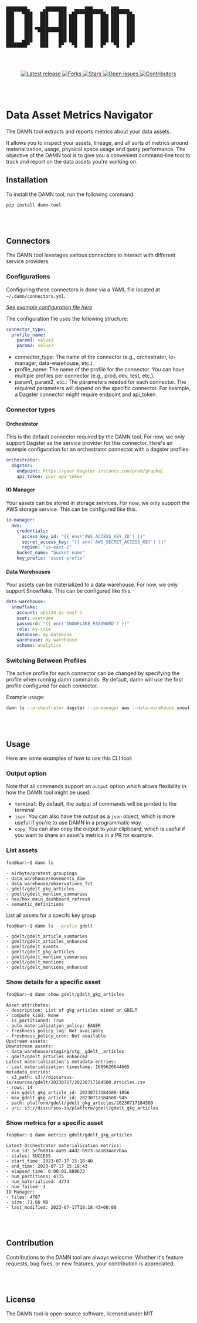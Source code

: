     ████████▄     ▄████████   ▄▄▄▄███▄▄▄▄   ███▄▄▄▄   
    ███   ▀███   ███    ███ ▄██▀▀▀███▀▀▀██▄ ███▀▀▀██▄ 
    ███    ███   ███    ███ ███   ███   ███ ███   ███ 
    ███    ███   ███    ███ ███   ███   ███ ███   ███ 
    ███    ███ ▀███████████ ███   ███   ███ ███   ███ 
    ███    ███   ███    ███ ███   ███   ███ ███   ███ 
    ███   ▄███   ███    ███ ███   ███   ███ ███   ███ 
    ████████▀    ███    █▀   ▀█   ███   █▀   ▀█   █▀                                                 


<br/><br/>
<p align="center">
    <a href="https://github.com/discursus-data/damn/releases">
        <img src="https://img.shields.io/github/release/discursus-data/damn" alt="Latest release" />
    </a>
    <a href="https://github.com/discursus-data/damn/network/members">
        <img src="https://img.shields.io/github/forks/discursus-data/damn" alt="Forks" />
    </a>
    <a href="https://github.com/discursus-data/damn/stargazers">
        <img src="https://img.shields.io/github/stars/discursus-data/damn" alt="Stars" />
    </a>
    <a href="https://github.com/discursus-data/damn/issues">
        <img src="https://img.shields.io/github/issues/discursus-data/damn" alt="Open issues" />
    </a>
    <a href="https://github.com/discursus-data/damn/contributors/">
        <img src="https://img.shields.io/github/contributors/discursus-data/damn" alt="Contributors" />
    </a>
</p>
<br/><br/>

# Data Asset Metrics Navigator
The DAMN tool extracts and reports metrics about your data assets.

It allows you to inspect your assets, lineage, and all sorts of metrics around materialization, usage, physical space usage and query performance. The objective of the DAMN tool is to give you a convenient command-line tool to track and report on the data assets you're working on.

## Installation
To install the DAMN tool, run the following command:

```bash
pip install damn-tool
```

<br/><br/>


## Connectors
The DAMN tool leverages various connectors to interact with different service providers.


### Configurations
Configuring these connectors is done via a YAML file located at `~/.damn/connectors.yml`.

[*See example configuration file here*](connectors.yml.REPLACE)

The configuration file uses the following structure:

```yaml
connector_type:
  profile_name:
    param1: value1
    param2: value2
```

- connector_type: The name of the connector (e.g., orchestrator, io-manager, data-warehouse, etc.).
- profile_name: The name of the profile for the connector. You can have multiple profiles per connector (e.g., prod, dev, test, etc.).
- param1, param2, etc.: The parameters needed for each connector. The required parameters will depend on the specific connector. For example, a Dagster connector might require endpoint and api_token.


### Connector types
#### Orchestrator
This is the default connector required by the DAMN tool. For now, we only support Dagster as the service provider for this connector. Here's an example configuration for an orchestrator connector with a dagster profiles:

```yaml
orchestrator:
  dagster:
    endpoint: https://your-dagster-instance.com/prod/graphql
    api_token: your-api-token
```

#### IO Manager
Your assets can be stored in storage services. For now, we only support the AWS storage service. This can be configured like this.

```yaml
io-manager:
  aws:
    credentials:
      access_key_id: "{{ env('AWS_ACCESS_KEY_ID') }}"
      secret_access_key: "{{ env('AWS_SECRET_ACCESS_KEY') }}"
      region: "us-east-1"
    bucket_name: "bucket-name"
    key_prefix: "asset-prefix"
```

#### Data Warehouses
Your assets can be materialized to a data warehouse. For now, we only support Snowflake. This can be configured like this.

```yaml
data-warehouse:
  snowflake:
    account: ab1234.us-east-1
    user: username
    password: "{{ env('SNOWFLAKE_PASSWORD') }}"
    role: my-role
    database: my-database
    warehouse: my-warehouse
    schema: analytics
```

### Switching Between Profiles
The active profile for each connector can be changed by specifying the profile when running damn commands. By default, damn will use the first profile configured for each connector.

Example usage:

```bash
damn ls --orchestrator dagster --io-manager aws --data-warehouse snowflake
```

<br/><br/>


## Usage
Here are some examples of how to use this CLI tool:

### Output option
Note that all commands support an `output` option which allows flexibility in how the DAMN tool might be used:
- `terminal`: By default, the output of commands will be printed to the terminal
- `json`: You can also have the output as a `json` object, which is more useful if you're to use DAMN in a programmatic way.
- `copy`: You can also copy the output to your clipboard, which is useful if you want to share an asset's metrics in a PR for example.

### List assets
```bash
foo@bar:~$ damn ls
```

```
- airbyte/protest_groupings
- data_warehouse/movements_dim
- data_warehouse/observations_fct
- gdelt/gdelt_gkg_articles
- gdelt/gdelt_mention_summaries
- hex/hex_main_dashboard_refresh
- semantic_definitions
```

List all assets for a specifc key group
```bash
foo@bar:~$ damn ls --prefix gdelt
```

```
- gdelt/gdelt_article_summaries
- gdelt/gdelt_articles_enhanced
- gdelt/gdelt_events
- gdelt/gdelt_gkg_articles
- gdelt/gdelt_mention_summaries
- gdelt/gdelt_mentions
- gdelt/gdelt_mentions_enhanced
```

### Show details for a specific asset
```bash
foo@bar:~$ damn show gdelt/gdelt_gkg_articles
```

```
Asset attributes:
- description: List of gkg articles mined on GDELT
- compute_kind: None
- is_partitioned: True
- auto_materialization_policy: EAGER
- freshness_policy_lag: Not available
- freshness_policy_cron: Not available
Upstream assets:
Downstream assets:
- data_warehouse/staging/stg__gdelt__articles
- gdelt/gdelt_articles_enhanced
Latest materialization's metadata entries:
- Last materialization timestamp: 1689620644665
metadata_entries:
- s3_path: s3://discursus-io/sources/gdelt/20230717/20230717184500.articles.csv
- rows: 14
- min_gdelt_gkg_article_id: 20230717184500-1056
- max_gdelt_gkg_article_id: 20230717184500-945
- path: platform/gdelt/gdelt_gkg_articles/20230717184500
- uri: s3://discursus-io/platform/gdelt/gdelt_gkg_articles
```

### Show metrics for a specific asset
```bash
foo@bar:~$ damn metrics gdelt/gdelt_gkg_articles
```

```
Latest Orchestrator materialization metrics:
- run_id: 5cf6d01a-aa95-44d2-b973-aa1834ae7baa
- status: SUCCESS
- start_time: 2023-07-17 15:18:40
- end_time: 2023-07-17 15:18:43
- elapsed_time: 0:00:02.889673
- num_partitions: 4775
- num_materialized: 4774
- num_failed: 1
IO Manager:
- files: 4787
- size: 71.86 MB
- last_modified: 2023-07-17T19:18:43+00:00
```

<br/><br/>


## Contribution
Contributions to the DAMN tool are always welcome. Whether it's feature requests, bug fixes, or new features, your contribution is appreciated.

<br/><br/>


## License
The DAMN tool is open-source software, licensed under MIT.